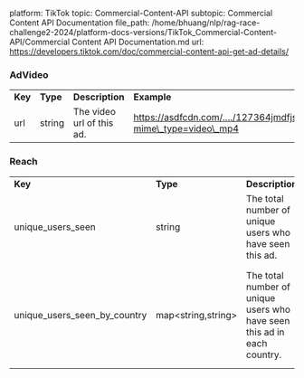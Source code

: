 platform: TikTok
topic: Commercial-Content-API
subtopic: Commercial Content API Documentation
file_path: /home/bhuang/nlp/rag-race-challenge2-2024/platform-docs-versions/TikTok_Commercial-Content-API/Commercial Content API Documentation.md
url: https://developers.tiktok.com/doc/commercial-content-api-get-ad-details/

### AdVideo

|     |     |     |     |
| --- | --- | --- | --- |
| **Key** | **Type** | **Description** | **Example** |
| url | string | The video url of this ad. | https://asdfcdn.com/..../127364jmdfjsa93d8cn30dm2di/?mime\_type=video\_mp4 |

### Reach

|     |     |     |     |
| --- | --- | --- | --- |
| **Key** | **Type** | **Description** | **Example** |
| unique\_users\_seen | string | The total number of unique users who have seen this ad. | 10K |
| unique\_users\_seen\_by\_country | map<string,string> | The total number of unique users who have seen this ad in each country. | {<br><br>"GB": "13K",<br><br>"IT": "12K"<br><br>} |